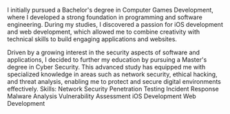 I initially pursued a Bachelor's degree in Computer Games Development, where I developed a strong foundation in programming and software engineering. During my studies, I discovered a passion for iOS development and web development, which allowed me to combine creativity with technical skills to build engaging applications and websites.

Driven by a growing interest in the security aspects of software and applications, I decided to further my education by pursuing a Master's degree in Cyber Security. This advanced study has equipped me with specialized knowledge in areas such as network security, ethical hacking, and threat analysis, enabling me to protect and secure digital environments effectively.
Skills: Network Security
Penetration Testing
Incident Response
Malware Analysis
Vulnerability Assessment
iOS Development
Web Development
<!--
Projects

Tools
List of tools you have developed or frequently use:

Tool Name: A brief description of the tool and its purpose. Link to the tool repository
Write-ups
A collection of your write-ups on various topics:

Topic Title: A brief description of the topic. Read more
Certifications
List your certifications:

Certification Name: Issued by [Issuing Organization] on [Date]
Certification Name: Issued by [Issuing Organization] on [Date]
Blog
Links to your blog or selected blog posts related to cyber security:

Blog Post Title: A brief description. Read more
Contact
Feel free to reach out to me:

Email: [Your Email]
LinkedIn: Your LinkedIn Profile
Twitter: Your Twitter Handle (if applicable)
Website: Your Personal Website (if applicable)
Example Content for Sections

